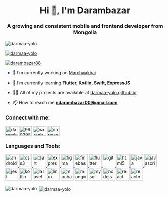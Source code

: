 <h1 align="center">Hi 👋, I'm Darambazar</h1>
<h3 align="center">A growing and consistent mobile and frontend developer from Mongolia</h3>

<p align="left"> <img src="https://komarev.com/ghpvc/?username=darmaa-yolo&label=Profile%20views&color=0e75b6&style=flat" alt="darmaa-yolo" /> </p>

<p align="left"> <a href="https://github.com/ryo-ma/github-profile-trophy"><img src="https://github-profile-trophy.vercel.app/?username=darmaa-yolo" alt="darmaa-yolo" /></a> </p>

<p align="left"> <a href="https://twitter.com/darambazar88" target="blank"><img src="https://img.shields.io/twitter/follow/darambazar88?logo=twitter&style=for-the-badge" alt="darambazar88" /></a> </p>

- 🔭 I’m currently working on [Marchaakhai](www.marchaakhai.mn)

- 🌱 I’m currently learning **Flutter, Kotlin, Swift, ExpressJS**

- 👨‍💻 All of my projects are available at [darmaa-yolo.github.io](darmaa-yolo.github.io)

- 📫 How to reach me **ndarambazar00@gmail.com**

<p align="left">
<h3 align="left">Connect with me:</h3>
<a href="https://twitter.com/darambazar88" target="blank"><img align="center" src="https://cdn.jsdelivr.net/npm/simple-icons@3.0.1/icons/twitter.svg" alt="darambazar88" height="30" width="40" /></a>
<a href="https://stackoverflow.com/users/9602985" target="blank"><img align="center" src="https://cdn.jsdelivr.net/npm/simple-icons@3.0.1/icons/stackoverflow.svg" alt="9602985" height="30" width="40" /></a>
<a href="https://fb.com/naranbaatar.darambazar" target="blank"><img align="center" src="https://cdn.jsdelivr.net/npm/simple-icons@3.0.1/icons/facebook.svg" alt="naranbaatar.darambazar" height="30" width="40" /></a>
<a href="https://instagram.com/darmaa_110" target="blank"><img align="center" src="https://cdn.jsdelivr.net/npm/simple-icons@3.0.1/icons/instagram.svg" alt="darmaa_110" height="30" width="40" /></a>
</p>

<h3 align="left">Languages and Tools:</h3>
<p align="left"> <a href="https://developer.android.com" target="_blank"> <img src="https://devicons.github.io/devicon/devicon.git/icons/android/android-original-wordmark.svg" alt="android" width="40" height="40"/> </a> <a href="https://www.w3schools.com/css/" target="_blank"> <img src="https://devicons.github.io/devicon/devicon.git/icons/css3/css3-original-wordmark.svg" alt="css3" width="40" height="40"/> </a> <a href="https://dart.dev" target="_blank"> <img src="https://www.vectorlogo.zone/logos/dartlang/dartlang-icon.svg" alt="dart" width="40" height="40"/> </a> <a href="https://expressjs.com" target="_blank"> <img src="https://devicons.github.io/devicon/devicon.git/icons/express/express-original-wordmark.svg" alt="express" width="40" height="40"/> </a> <a href="https://www.figma.com/" target="_blank"> <img src="https://www.vectorlogo.zone/logos/figma/figma-icon.svg" alt="figma" width="40" height="40"/> </a> <a href="https://firebase.google.com/" target="_blank"> <img src="https://www.vectorlogo.zone/logos/firebase/firebase-icon.svg" alt="firebase" width="40" height="40"/> </a> <a href="https://flutter.dev" target="_blank"> <img src="https://www.vectorlogo.zone/logos/flutterio/flutterio-icon.svg" alt="flutter" width="40" height="40"/> </a> <a href="https://git-scm.com/" target="_blank"> <img src="https://www.vectorlogo.zone/logos/git-scm/git-scm-icon.svg" alt="git" width="40" height="40"/> </a> <a href="https://www.w3.org/html/" target="_blank"> <img src="https://devicons.github.io/devicon/devicon.git/icons/html5/html5-original-wordmark.svg" alt="html5" width="40" height="40"/> </a> <a href="https://www.java.com" target="_blank"> <img src="https://devicons.github.io/devicon/devicon.git/icons/java/java-original-wordmark.svg" alt="java" width="40" height="40"/> </a> <a href="https://developer.mozilla.org/en-US/docs/Web/JavaScript" target="_blank"> <img src="https://devicons.github.io/devicon/devicon.git/icons/javascript/javascript-original.svg" alt="javascript" width="40" height="40"/> </a> <a href="https://jestjs.io" target="_blank"> <img src="https://www.vectorlogo.zone/logos/jestjsio/jestjsio-icon.svg" alt="jest" width="40" height="40"/> </a> <a href="https://kotlinlang.org" target="_blank"> <img src="https://www.vectorlogo.zone/logos/kotlinlang/kotlinlang-icon.svg" alt="kotlin" width="40" height="40"/> </a> <a href="https://laravel.com/" target="_blank"> <img src="https://devicons.github.io/devicon/devicon.git/icons/laravel/laravel-plain-wordmark.svg" alt="laravel" width="40" height="40"/> </a> <a href="https://www.linux.org/" target="_blank"> <img src="https://devicons.github.io/devicon/devicon.git/icons/linux/linux-original.svg" alt="linux" width="40" height="40"/> </a> <a href="https://mochajs.org" target="_blank"> <img src="https://www.vectorlogo.zone/logos/mochajs/mochajs-icon.svg" alt="mocha" width="40" height="40"/> </a> <a href="https://www.mongodb.com/" target="_blank"> <img src="https://devicons.github.io/devicon/devicon.git/icons/mongodb/mongodb-original-wordmark.svg" alt="mongodb" width="40" height="40"/> </a> <a href="https://www.mysql.com/" target="_blank"> <img src="https://devicons.github.io/devicon/devicon.git/icons/mysql/mysql-original-wordmark.svg" alt="mysql" width="40" height="40"/> </a> <a href="https://nodejs.org" target="_blank"> <img src="https://devicons.github.io/devicon/devicon.git/icons/nodejs/nodejs-original-wordmark.svg" alt="nodejs" width="40" height="40"/> </a> <a href="https://reactjs.org/" target="_blank"> <img src="https://devicons.github.io/devicon/devicon.git/icons/react/react-original-wordmark.svg" alt="react" width="40" height="40"/> </a> <a href="https://reactnative.dev/" target="_blank"> <img src="https://reactnative.dev/img/header_logo.svg" alt="reactnative" width="40" height="40"/> </a> </p>

<p><img align="left" src="https://github-readme-stats.vercel.app/api/top-langs/?username=darmaa-yolo&layout=compact" alt="darmaa-yolo" /></p>

<p>&nbsp;<img align="center" src="https://github-readme-stats.vercel.app/api?username=darmaa-yolo&show_icons=true" alt="darmaa-yolo" /></p>
